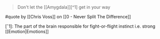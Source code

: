 > Don't let the [[Amygdala]][^1] get in your way

#quote by [[Chris Voss]] on [[0 - Never Split The Difference]]

[ˆ1]: The part of the brain responsible for fight-or-flight instinct i.e. strong [[Emotion|Emotions]]